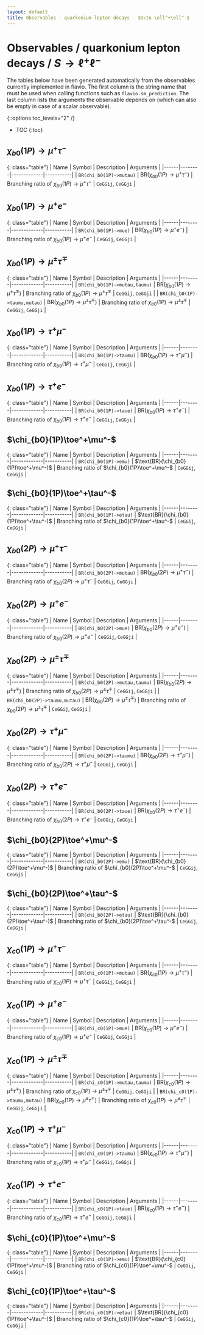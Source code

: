 ```yaml
---
layout: default
title: Observables - quarkonium lepton decays - $S\to \ell^+\ell^-$
---
```


# Observables / quarkonium lepton decays / $S\to \ell^+\ell^-$



The tables below have been generated automatically from the observables currently
implemented in flavio. The first column is the string name that must  be used
when calling functions such as `flavio.sm_prediction`. The last column lists
the arguments the observable depends on (which can also be empty in case of
a scalar observable).



{::options toc_levels="2" /}

* TOC
{:toc}

## $\chi_{b0}(1P)\to\mu^+\tau^-$

{: class="table"}
| Name | Symbol | Description | Arguments |
|------|--------|-------------|-----------|
| `BR(chi_b0(1P)->mutau)` | $\text{BR}(\chi_{b0}(1P)\to\mu^+\tau^-)$ | Branching ratio of $\chi_{b0}(1P)\to\mu^+\tau^-$ | `CeGGij`, `CeGGji` |


## $\chi_{b0}(1P)\to\mu^+e^-$

{: class="table"}
| Name | Symbol | Description | Arguments |
|------|--------|-------------|-----------|
| `BR(chi_b0(1P)->mue)` | $\text{BR}(\chi_{b0}(1P)\to\mu^+e^-)$ | Branching ratio of $\chi_{b0}(1P)\to\mu^+e^-$ | `CeGGij`, `CeGGji` |


## $\chi_{b0}(1P)\to\mu^\pm\tau^\mp$

{: class="table"}
| Name | Symbol | Description | Arguments |
|------|--------|-------------|-----------|
| `BR(chi_b0(1P)->mutau,taumu)` | $\text{BR}(\chi_{b0}(1P)\to\mu^\pm\tau^\mp)$ | Branching ratio of $\chi_{b0}(1P)\to\mu^\pm\tau^\mp$ | `CeGGij`, `CeGGji` |
| `BR(chi_b0(1P)->taumu,mutau)` | $\text{BR}(\chi_{b0}(1P)\to\mu^\pm\tau^\mp)$ | Branching ratio of $\chi_{b0}(1P)\to\mu^\pm\tau^\mp$ | `CeGGij`, `CeGGji` |


## $\chi_{b0}(1P)\to\tau^+\mu^-$

{: class="table"}
| Name | Symbol | Description | Arguments |
|------|--------|-------------|-----------|
| `BR(chi_b0(1P)->taumu)` | $\text{BR}(\chi_{b0}(1P)\to\tau^+\mu^-)$ | Branching ratio of $\chi_{b0}(1P)\to\tau^+\mu^-$ | `CeGGij`, `CeGGji` |


## $\chi_{b0}(1P)\to\tau^+e^-$

{: class="table"}
| Name | Symbol | Description | Arguments |
|------|--------|-------------|-----------|
| `BR(chi_b0(1P)->taue)` | $\text{BR}(\chi_{b0}(1P)\to\tau^+e^-)$ | Branching ratio of $\chi_{b0}(1P)\to\tau^+e^-$ | `CeGGij`, `CeGGji` |


## $\chi_{b0}(1P)\toe^+\mu^-$

{: class="table"}
| Name | Symbol | Description | Arguments |
|------|--------|-------------|-----------|
| `BR(chi_b0(1P)->emu)` | $\text{BR}(\chi_{b0}(1P)\toe^+\mu^-)$ | Branching ratio of $\chi_{b0}(1P)\toe^+\mu^-$ | `CeGGij`, `CeGGji` |


## $\chi_{b0}(1P)\toe^+\tau^-$

{: class="table"}
| Name | Symbol | Description | Arguments |
|------|--------|-------------|-----------|
| `BR(chi_b0(1P)->etau)` | $\text{BR}(\chi_{b0}(1P)\toe^+\tau^-)$ | Branching ratio of $\chi_{b0}(1P)\toe^+\tau^-$ | `CeGGij`, `CeGGji` |


## $\chi_{b0}(2P)\to\mu^+\tau^-$

{: class="table"}
| Name | Symbol | Description | Arguments |
|------|--------|-------------|-----------|
| `BR(chi_b0(2P)->mutau)` | $\text{BR}(\chi_{b0}(2P)\to\mu^+\tau^-)$ | Branching ratio of $\chi_{b0}(2P)\to\mu^+\tau^-$ | `CeGGij`, `CeGGji` |


## $\chi_{b0}(2P)\to\mu^+e^-$

{: class="table"}
| Name | Symbol | Description | Arguments |
|------|--------|-------------|-----------|
| `BR(chi_b0(2P)->mue)` | $\text{BR}(\chi_{b0}(2P)\to\mu^+e^-)$ | Branching ratio of $\chi_{b0}(2P)\to\mu^+e^-$ | `CeGGij`, `CeGGji` |


## $\chi_{b0}(2P)\to\mu^\pm\tau^\mp$

{: class="table"}
| Name | Symbol | Description | Arguments |
|------|--------|-------------|-----------|
| `BR(chi_b0(2P)->mutau,taumu)` | $\text{BR}(\chi_{b0}(2P)\to\mu^\pm\tau^\mp)$ | Branching ratio of $\chi_{b0}(2P)\to\mu^\pm\tau^\mp$ | `CeGGij`, `CeGGji` |
| `BR(chi_b0(2P)->taumu,mutau)` | $\text{BR}(\chi_{b0}(2P)\to\mu^\pm\tau^\mp)$ | Branching ratio of $\chi_{b0}(2P)\to\mu^\pm\tau^\mp$ | `CeGGij`, `CeGGji` |


## $\chi_{b0}(2P)\to\tau^+\mu^-$

{: class="table"}
| Name | Symbol | Description | Arguments |
|------|--------|-------------|-----------|
| `BR(chi_b0(2P)->taumu)` | $\text{BR}(\chi_{b0}(2P)\to\tau^+\mu^-)$ | Branching ratio of $\chi_{b0}(2P)\to\tau^+\mu^-$ | `CeGGij`, `CeGGji` |


## $\chi_{b0}(2P)\to\tau^+e^-$

{: class="table"}
| Name | Symbol | Description | Arguments |
|------|--------|-------------|-----------|
| `BR(chi_b0(2P)->taue)` | $\text{BR}(\chi_{b0}(2P)\to\tau^+e^-)$ | Branching ratio of $\chi_{b0}(2P)\to\tau^+e^-$ | `CeGGij`, `CeGGji` |


## $\chi_{b0}(2P)\toe^+\mu^-$

{: class="table"}
| Name | Symbol | Description | Arguments |
|------|--------|-------------|-----------|
| `BR(chi_b0(2P)->emu)` | $\text{BR}(\chi_{b0}(2P)\toe^+\mu^-)$ | Branching ratio of $\chi_{b0}(2P)\toe^+\mu^-$ | `CeGGij`, `CeGGji` |


## $\chi_{b0}(2P)\toe^+\tau^-$

{: class="table"}
| Name | Symbol | Description | Arguments |
|------|--------|-------------|-----------|
| `BR(chi_b0(2P)->etau)` | $\text{BR}(\chi_{b0}(2P)\toe^+\tau^-)$ | Branching ratio of $\chi_{b0}(2P)\toe^+\tau^-$ | `CeGGij`, `CeGGji` |


## $\chi_{c0}(1P)\to\mu^+\tau^-$

{: class="table"}
| Name | Symbol | Description | Arguments |
|------|--------|-------------|-----------|
| `BR(chi_c0(1P)->mutau)` | $\text{BR}(\chi_{c0}(1P)\to\mu^+\tau^-)$ | Branching ratio of $\chi_{c0}(1P)\to\mu^+\tau^-$ | `CeGGij`, `CeGGji` |


## $\chi_{c0}(1P)\to\mu^+e^-$

{: class="table"}
| Name | Symbol | Description | Arguments |
|------|--------|-------------|-----------|
| `BR(chi_c0(1P)->mue)` | $\text{BR}(\chi_{c0}(1P)\to\mu^+e^-)$ | Branching ratio of $\chi_{c0}(1P)\to\mu^+e^-$ | `CeGGij`, `CeGGji` |


## $\chi_{c0}(1P)\to\mu^\pm\tau^\mp$

{: class="table"}
| Name | Symbol | Description | Arguments |
|------|--------|-------------|-----------|
| `BR(chi_c0(1P)->mutau,taumu)` | $\text{BR}(\chi_{c0}(1P)\to\mu^\pm\tau^\mp)$ | Branching ratio of $\chi_{c0}(1P)\to\mu^\pm\tau^\mp$ | `CeGGij`, `CeGGji` |
| `BR(chi_c0(1P)->taumu,mutau)` | $\text{BR}(\chi_{c0}(1P)\to\mu^\pm\tau^\mp)$ | Branching ratio of $\chi_{c0}(1P)\to\mu^\pm\tau^\mp$ | `CeGGij`, `CeGGji` |


## $\chi_{c0}(1P)\to\tau^+\mu^-$

{: class="table"}
| Name | Symbol | Description | Arguments |
|------|--------|-------------|-----------|
| `BR(chi_c0(1P)->taumu)` | $\text{BR}(\chi_{c0}(1P)\to\tau^+\mu^-)$ | Branching ratio of $\chi_{c0}(1P)\to\tau^+\mu^-$ | `CeGGij`, `CeGGji` |


## $\chi_{c0}(1P)\to\tau^+e^-$

{: class="table"}
| Name | Symbol | Description | Arguments |
|------|--------|-------------|-----------|
| `BR(chi_c0(1P)->taue)` | $\text{BR}(\chi_{c0}(1P)\to\tau^+e^-)$ | Branching ratio of $\chi_{c0}(1P)\to\tau^+e^-$ | `CeGGij`, `CeGGji` |


## $\chi_{c0}(1P)\toe^+\mu^-$

{: class="table"}
| Name | Symbol | Description | Arguments |
|------|--------|-------------|-----------|
| `BR(chi_c0(1P)->emu)` | $\text{BR}(\chi_{c0}(1P)\toe^+\mu^-)$ | Branching ratio of $\chi_{c0}(1P)\toe^+\mu^-$ | `CeGGij`, `CeGGji` |


## $\chi_{c0}(1P)\toe^+\tau^-$

{: class="table"}
| Name | Symbol | Description | Arguments |
|------|--------|-------------|-----------|
| `BR(chi_c0(1P)->etau)` | $\text{BR}(\chi_{c0}(1P)\toe^+\tau^-)$ | Branching ratio of $\chi_{c0}(1P)\toe^+\tau^-$ | `CeGGij`, `CeGGji` |


